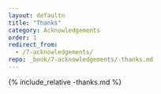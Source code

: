 ```yaml
---
layout: defaultn
title: "Thanks"
category: Acknowledgements
order: 1
redirect_from:
  - /7-acknowledgements/
repo: _book/7-acknowledgements/-thanks.md
---
```

{% include_relative -thanks.md %}
